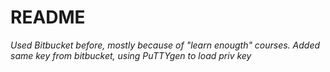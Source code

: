 # README #
*Used  Bitbucket before, mostly because of "learn enougth" courses.
Added same key from bitbucket, using PuTTYgen to load priv key*
